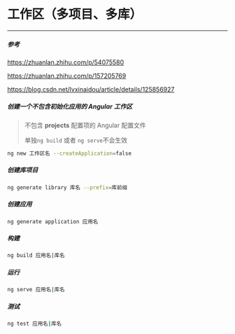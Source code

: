 # 工作区（多项目、多库）

---

##### 参考

https://zhuanlan.zhihu.com/p/54075580

https://zhuanlan.zhihu.com/p/157205769

https://blog.csdn.net/lvxinaidou/article/details/125856927

##### 创建一个不包含初始化应用的 Angular 工作区

> 不包含 **projects** 配置项的 Angular 配置文件
>
> 单独`ng build` 或者 `ng serve`不会生效

```bash
ng new 工作区名 --createApplication=false
```

##### 创建库项目

```bash
ng generate library 库名 --prefix=库前缀
```

##### 创建应用

```bash
ng generate application 应用名
```

##### 构建

```bash
ng build 应用名|库名
```

##### 运行

```bash
ng serve 应用名|库名
```

##### 测试

```bash
ng test 应用名|库名
```



